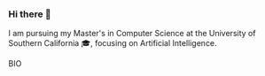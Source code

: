 ### Hi there 👋

I am pursuing my Master's in Computer Science at the University of Southern California 🎓, focusing on Artificial Intelligence.

BIO
<!--- 

- 🔭 I’m currently working on
- 📫 How to reach me: ...
[![Kishan's GitHub stats](https://github-readme-stats.vercel.app/api?username=kishanmurthy)](https://github.com/anuraghazra/github-readme-stats)

--->



